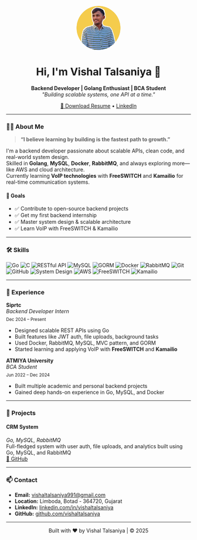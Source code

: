 <!-- Profile Header -->
<p align="center">
  <img src="assets/vishal.jpeg" width="120" style="border-radius:50%" alt="Vishal Talsaniya"/>
</p>
<h1 align="center">Hi, I'm Vishal Talsaniya 👋</h1>
<p align="center">
  <b>Backend Developer | Golang Enthusiast | BCA Student</b><br>
  <i>"Building scalable systems, one API at a time."</i>
</p>
<p align="center">
  <a href="assets/Vishal Talsaniy_Backend_resume.pdf">📄 Download Resume</a> •
  <a href="https://linkedin.com/in/vishaltalsaniya" target="_blank">LinkedIn</a>
</p>

---

### 👨‍💻 About Me

> **“I believe learning by building is the fastest path to growth.”**

I'm a backend developer passionate about scalable APIs, clean code, and real-world system design.  
Skilled in **Golang**, **MySQL**, **Docker**, **RabbitMQ**, and always exploring more—like AWS and cloud architecture.  
Currently learning **VoIP technologies** with **FreeSWITCH** and **Kamailio** for real-time communication systems.

#### 🎯 Goals
- ✅ Contribute to open-source backend projects  
- ✅ Get my first backend internship  
- ✅ Master system design & scalable architecture  
- ✅ Learn VoIP with FreeSWITCH & Kamailio

---

### 🛠️ Skills

![Go](https://img.shields.io/badge/-Go-00ADD8?logo=go&logoColor=white)
![C](https://img.shields.io/badge/-C-00599C?logo=c&logoColor=white)
![RESTful API](https://img.shields.io/badge/-REST%20API-6DB33F?logo=api&logoColor=white)
![MySQL](https://img.shields.io/badge/-MySQL-4479A1?logo=mysql&logoColor=white)
![GORM](https://img.shields.io/badge/-GORM-FF7043?logo=go&logoColor=white)
![Docker](https://img.shields.io/badge/-Docker-2496ED?logo=docker&logoColor=white)
![RabbitMQ](https://img.shields.io/badge/-RabbitMQ-FF6600?logo=rabbitmq&logoColor=white)
![Git](https://img.shields.io/badge/-Git-F05032?logo=git&logoColor=white)
![GitHub](https://img.shields.io/badge/-GitHub-181717?logo=github&logoColor=white)
![System Design](https://img.shields.io/badge/-System%20Design-grey)
![AWS](https://img.shields.io/badge/-AWS-232F3E?logo=amazon-aws&logoColor=white)
![FreeSWITCH](https://img.shields.io/badge/-FreeSWITCH-35495E?logo=freenas&logoColor=white)
![Kamailio](https://img.shields.io/badge/-Kamailio-005571?logo=linphone&logoColor=white)

---

### 🏢 Experience

**Siprtc**  
*Backend Developer Intern*  
<sub>Dec 2024 – Present</sub>
- Designed scalable REST APIs using Go
- Built features like JWT auth, file uploads, background tasks
- Used Docker, RabbitMQ, MySQL, MVC pattern, and GORM
- Started learning and applying VoIP with **FreeSWITCH** and **Kamailio**

**ATMIYA University**  
*BCA Student*  
<sub>Jun 2022 – Dec 2024</sub>
- Built multiple academic and personal backend projects
- Gained deep hands-on experience in Go, MySQL, and Docker

---

### 🚀 Projects

#### CRM System
*Go, MySQL, RabbitMQ*  
Full-fledged system with user auth, file uploads, and analytics built using Go, MySQL, and RabbitMQ  
[🔗 GitHub](https://github.com/Vishaltalsaniya-7)



---

### 📫 Contact

- **Email:** [vishaltalsaniya991@gmail.com](mailto:vishaltalsaniya991@gmail.com)  
- **Location:** Limboda, Botad - 364720, Gujarat  
- **LinkedIn:** [linkedin.com/in/vishaltalsaniya](https://linkedin.com/in/vishaltalsaniya)  
- **GitHub:** [github.com/vishaltalsaniya](https://github.com/vishaltalsaniya)

---

<p align="center">
  Built with ❤️ by Vishal Talsaniya | © 2025
</p>
